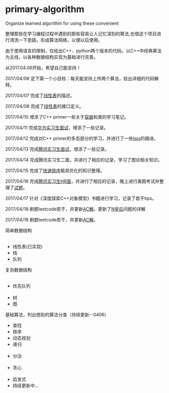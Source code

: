 # primary-algorithm
<p>Organize learned algorithm for using these convenient</p>
<p>整理那些在学习编程过程中遇到的那些容易让人记忆深刻的算法,也借这个项目进行清洗一下思路，形成算法网络，以便以后使用。</p>
<p>由于使用语言的限制，仅给出C++、python两个版本的代码，以C++中经典算法为主线，以各种数据结构实现为基础进行完善。</p>
<p>从2017.04.06开始，希望自己能坚持！</p>
<p>2017/04/06 定下第一个小目标：每天能坚持上传两个算法，给出详细的代码解释。</p>
<p>2017/04/07 完成了<a href=https://github.com/cbhust8025/primary-algorithm/tree/master/simple%20data%20structure/linear%20list>线性表</a>的描述。</p>
<p>2017/04/08 完成了<a href=https://github.com/cbhust8025/primary-algorithm/tree/master/simple%20data%20structure/linear%20list>线性表</a>的接口定义。</p>
<p>2017/04/10 增添了C++ primer一些关于<a href=https://github.com/cbhust8025/primary-algorithm/tree/master/jobs/C-%20basic%20concept/Container>容器</a>和类的学习笔记。</p>
<p>2017/04/11 完成<a href=https://github.com/cbhust8025/primary-algorithm/tree/master/jobs/Job%20interview/huawei>华为实习生面试</a>，增添了一些记录。</p>
<p>2017/04/12 完成对C++ primer的多态部分的学习，并进行了一些<a href=https://github.com/cbhust8025/primary-algorithm/tree/master/jobs/C-%20tips>tips</a>的跟进。</p>
<p>2017/04/13 完成<a href=https://github.com/cbhust8025/primary-algorithm/tree/master/jobs/Job%20interview/Tencent>腾讯实习生面试</a>，增添了一些记录。</p>
<p>2017/04/14 完成腾讯实习生二面，并进行了相应的记录，学习了图论相关知识。</p>
<p>2017/04/15 完成了<a href=https://github.com/cbhust8025/primary-algorithm/tree/master/Classical-Algorithm/quick_sort>快速排序</a>极其优化的知识整理。</p>
<p>2017/04/16 完成<a href=https://github.com/cbhust8025/primary-algorithm/tree/master/jobs/Job%20interview/Tencent>腾讯实习生HR面</a>，并进行了相应的记录，晚上进行美图考试并整理了<a href=https://github.com/cbhust8025/primary-algorithm/tree/master/jobs/Job%20interview/meitu>试题</a>。</p>
<p>2017/04/17 针对《深度探索C++对象模型》书籍进行学习，记录了若干tips。</p>
<p>2017/04/18 刷题leetcode若干，并更新<a href=https://github.com/cbhust8025/primary-algorithm/tree/master/leetcode>AC解</a>。更新了<a href= https://github.com/cbhust8025/primary-algorithm/tree/master/Classical-Algorithm/N-queen%20Problem>N皇后</a>问题的详解</p>
<p>2017/04/18 刷题leetcode若干，并更新<a href=https://github.com/cbhust8025/primary-algorithm/tree/master/leetcode>AC解</a>。</p>
<p>简单数据结构
    <ul>
        <li>线性表(已实现)</li>
        <li>栈</li>
        <li>队列</li>
    </ul>
</p>
<p>复杂数据结构
    <ul>
        <li>优先队列</li>
        <li>树</li>
        <li>图</li>
    </ul>
</p>
<p>基础算法，列出想到的算法分类（持续更新--0406）
    <ul>
        <li>查找</li>
        <li>排序</li>
        <li>动态规划</li>
        <li>递归</li>
        <li>分治</li>
        <li>贪心</li>
        <li>启发式</li>
        <li>持续更新中...</li>
    </ul>
</p>
